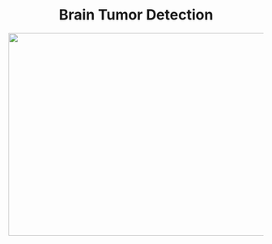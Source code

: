 <h1 align="center"> Brain Tumor Detection</h1>
<p align = "center"><img src="https://github.com/user-attachments/assets/72d4e560-7460-4414-b18d-c4ba406a4072" width = "800px" height="400px"></p>

